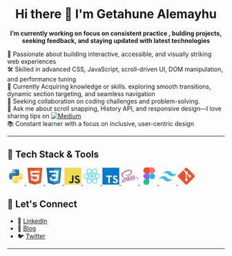   <!--
**getishe/getishe** is a ✨ _special_ ✨ repository because its `README.md` (this file) appears on your GitHub profile.

Here are some ideas to get you started:

-->
<h1 align="center">  Hi there 👋 I'm Getahune Alemayhu </h1>  
 <p align="center"> <strong> I’m currently working on focus on consistent practice , bulding projects, seeking feedback, and staying updated with latest technologies </strong> </p>
🎯 Passionate about building interactive, accessible, and visually striking web experiences  </br>
🛠️ Skilled in advanced CSS, JavaScript, scroll-driven UI, DOM manipulation, and performance tuning  </br>
🌱 Currently Acquiring knowledge or skills. exploring smooth transitions, dynamic section targeting, and seamless navigation  </br>
👯 Seeking collaboration on coding challenges and problem-solving. </br>
💬 Ask me about scroll snapping, History API, and responsive design—I love sharing tips on <a href="https://medium.com/@getahune.alemayhu" target="_blank">
  <img src="https://img.icons8.com/ios-filled/50/000000/medium-logo.png" alt="Medium" width="40" height="30" display="inline-block" justify-content="center" align-items="center" margin="0" padding="0" />
</a>
</br>
📚 Constant learner with a focus on inclusive, user-centric design </br>

---

## 🧰 Tech Stack & Tools

<p align="left">
  <!-- Python -->
  <a href="https://www.python.org" target="_blank" rel="noreferrer">
  <img src="https://raw.githubusercontent.com/devicons/devicon/master/icons/python/python-original.svg" alt="Python" width="40" height="40"/>
</a>
  <!-- HTML -->
  <a href="https://developer.mozilla.org/en-US/docs/Web/HTML" target="_blank" rel="noreferrer">
    <img src="https://raw.githubusercontent.com/devicons/devicon/master/icons/html5/html5-original.svg" alt="HTML5" width="40" height="40"/>
  </a>

  <!-- CSS -->
  <a href="https://developer.mozilla.org/en-US/docs/Web/CSS" target="_blank" rel="noreferrer">
    <img src="https://raw.githubusercontent.com/devicons/devicon/master/icons/css3/css3-original.svg" alt="CSS3" width="40" height="40"/>
  </a>

  <!-- JavaScript -->
  <a href="https://developer.mozilla.org/en-US/docs/Web/JavaScript" target="_blank" rel="noreferrer">
    <img src="https://raw.githubusercontent.com/devicons/devicon/master/icons/javascript/javascript-original.svg" alt="JavaScript" width="40" height="40"/>
  </a>

  
  <!-- React -->
  <a href="https://reactjs.org/" target="_blank" rel="noreferrer">
    <img src="https://raw.githubusercontent.com/devicons/devicon/master/icons/react/react-original.svg" alt="React" width="40" height="40"/>
  </a>

  <!-- TypeScript -->
  <a href="https://www.typescriptlang.org/" target="_blank" rel="noreferrer">
    <img src="https://raw.githubusercontent.com/devicons/devicon/master/icons/typescript/typescript-original.svg" alt="TypeScript" width="40" height="40"/>
  </a>

  <!-- Sass -->
  <a href="https://sass-lang.com/" target="_blank" rel="noreferrer">
    <img src="https://raw.githubusercontent.com/devicons/devicon/master/icons/sass/sass-original.svg" alt="Sass" width="40" height="40"/>
  </a>

  <!-- Figma -->
  <a href="https://figma.com/" target="_blank" rel="noreferrer">
    <img src="https://raw.githubusercontent.com/devicons/devicon/master/icons/figma/figma-original.svg" alt="Figma" width="40" height="40"/>
  </a>

  <a href="https://tailwindcss.com" target="_blank" rel="noreferrer">
  <img src="https://raw.githubusercontent.com/devicons/devicon/master/icons/tailwindcss/tailwindcss-original.svg" alt="Tailwind CSS" width="40" height="40"/>
  </a>

  <!-- Git -->
  <a href="https://git-scm.com/" target="_blank" rel="noreferrer">
    <img src="https://raw.githubusercontent.com/devicons/devicon/master/icons/git/git-original.svg" alt="Git" width="40" height="40"/>
  </a>

  
</p>



## 🤝 Let's Connect

- 🔗 [LinkedIn](your-link)
- 📝 [Blog](your-blog-if-any)
- 🐦 [Twitter](your-handle)

---
